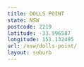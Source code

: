 ```yaml
---
title: DOLLS POINT
state: NSW
postcode: 2219
latitude: -33.996587
longitude: 151.132495
url: /nsw/dolls-point/
layout: suburb
---
```

